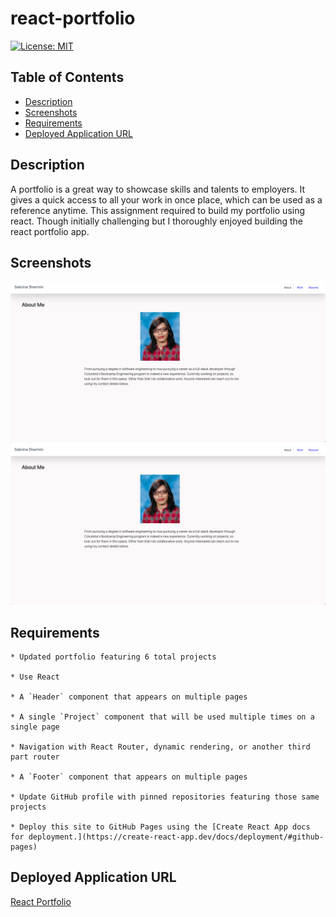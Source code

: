 # react-portfolio

[![License: MIT](https://img.shields.io/badge/License-MIT-yellow.svg)](https://opensource.org/licenses/MIT)

## Table of Contents

- [Description](#Description)
- [Screenshots](#Screenshots)
- [Requirements](#Requirements)
- [Deployed Application URL](#Deployed-Application-URL)

## Description

A portfolio is a great way to showcase skills and talents to employers. It gives a quick access to all your work in once place, which can be used as a reference anytime. This assignment required to build my portfolio using react. Though initially challenging but I thoroughly enjoyed building the react portfolio app.

## Screenshots

![alt text](public/images/final-page-1.png)
![alt text](public/images/final-page-1.png)

## Requirements

```
* Updated portfolio featuring 6 total projects

* Use React

* A `Header` component that appears on multiple pages

* A single `Project` component that will be used multiple times on a single page

* Navigation with React Router, dynamic rendering, or another third part router

* A `Footer` component that appears on multiple pages

* Update GitHub profile with pinned repositories featuring those same projects

* Deploy this site to GitHub Pages using the [Create React App docs for deployment.](https://create-react-app.dev/docs/deployment/#github-pages)
```

## Deployed Application URL

[React Portfolio](https://react-portfolio-app-deployed.herokuapp.com/)
